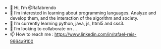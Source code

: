- 👋 Hi, I’m @Rafabrendo
- 👀 I’m interested in learning about programming languages. Analyze and develop them, and the interaction of the algorithm and society.
- 🌱 I’m currently learning python, java, js, html5 and css3.
- 💞️ I’m looking to collaborate on ...
- 📫 How to reach me : https://www.linkedin.com/in/rafael-reis-9664a9100

<!---
Rafabrendo/Rafabrendo is a ✨ special ✨ repository because its `README.md` (this file) appears on your GitHub profile.
You can click the Preview link to take a look at your changes.
--->
